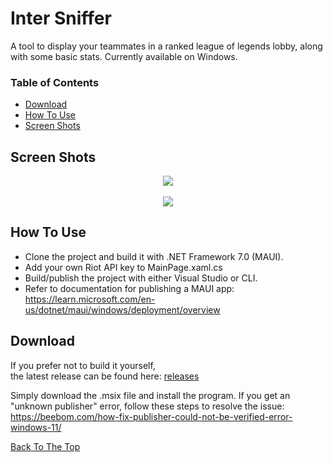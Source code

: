 # Inter Sniffer

A tool to display your teammates in a ranked league of legends lobby, along with some basic stats.
Currently available on Windows.

  
  ### Table of Contents
  
- [Download](#download)
- [How To Use](#how-to-use)
- [Screen Shots](#screen-shots)


 ## Screen Shots
  
<div class='container' align='center'>
  <img src="https://github.com/ctrl-alt-caleb/InterSniffer/blob/main/src/LolSniffer/Resources/Images/LoL_Inter_Sniffer.png">
</div>

<br/>

<div class='container' align='center'>
  <img src="https://github.com/ctrl-alt-caleb/InterSniffer/blob/main/src/LolSniffer/Resources/Images/LoL_Inter_Sniffer_Loading.PNG">
</div>
  
  
## How To Use

- Clone the project and build it with .NET Framework 7.0 (MAUI).
- Add your own Riot API key to MainPage.xaml.cs
- Build/publish the project with either Visual Studio or CLI.
- Refer to documentation for publishing a MAUI app: https://learn.microsoft.com/en-us/dotnet/maui/windows/deployment/overview

## Download
If you prefer not to build it yourself,<br/>the latest release can be found here: [releases](https://github.com/ctrl-alt-caleb/InterSniffer/releases/)

Simply download the .msix file and install the program.
If you get an "unknown publisher" error, follow these steps to resolve the issue: https://beebom.com/how-fix-publisher-could-not-be-verified-error-windows-11/


[Back To The Top](#top)
